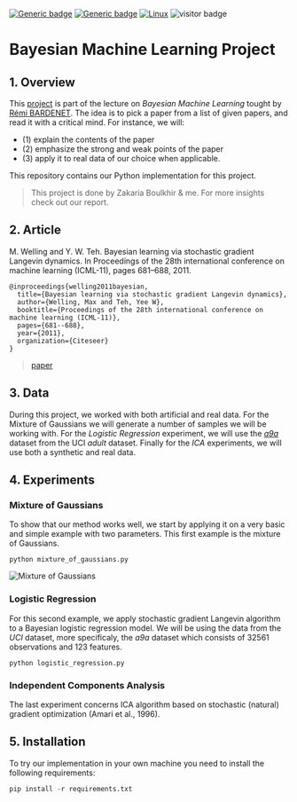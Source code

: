 [![Generic badge](https://img.shields.io/badge/Made_With-Python-<COLOR>.svg)](https://shields.io/)
[![Generic badge](https://img.shields.io/badge/Library-pymc-red.svg)](https://shields.io/)
[![Linux](https://svgshare.com/i/Zhy.svg)](https://svgshare.com/i/Zhy.svg)
![visitor badge](https://visitor-badge.glitch.me/badge?page_id=o-ikne.BML-Project)

# **Bayesian Machine Learning Project**

## **1. Overview**
This [project](https://github.com/rbardenet/bml-course/blob/m2-lille/projects/papers.pdf) is part of the lecture on *Bayesian Machine Learning* tought by [Rémi BARDENET](https://rbardenet.github.io/). The idea is to pick a paper from a list of given papers, and read it with a critical mind. For instance, we will:
- (1) explain the contents of the paper
- (2) emphasize the strong and weak points of the paper
- (3) apply it to real data of our choice when applicable.

This repository contains our Python implementation for this project.
>This project is done by Zakaria Boulkhir \& me. For more insights check out our report.

## **2. Article**
M. Welling and Y. W. Teh. Bayesian learning via stochastic gradient Langevin
dynamics. In Proceedings of the 28th international conference on machine learning
(ICML-11), pages 681–688, 2011. 

```
@inproceedings{welling2011bayesian,
  title={Bayesian learning via stochastic gradient Langevin dynamics},
  author={Welling, Max and Teh, Yee W},
  booktitle={Proceedings of the 28th international conference on machine learning (ICML-11)},
  pages={681--688},
  year={2011},
  organization={Citeseer}
}
```
>[paper](http://people.ee.duke.edu/~lcarin/398_icmlpaper.pdf)

## **3. Data**
During this project, we worked with both artificial and real data. For the Mixture of Gaussians we will generate a number of samples we will be working with. For the *Logistic Regression* experiment, we will use the [*a9a*](https://www.openml.org/d/1430) dataset from the UCI *adult* dataset. Finally for the *ICA* experiments, we will use both a synthetic and real data.

## **4. Experiments**

### **Mixture of Gaussians**
To show that our method works well, we start by applying it on a very basic and simple example with two parameters. This first example is the mixture of Gaussians.
```
python mixture_of_gaussians.py
```
![Mixture of Gaussians](../images/mixture_of_gaussians.png)

### **Logistic Regression**
For this second example, we apply stochastic gradient Langevin algorithm to a Bayesian logistic regression model.
We will be using the data from the *UCI* dataset, more specificaly, the *a9a* dataset which consists of 32561 observations and 123 features.
```
python logistic_regression.py
```

### **Independent Components Analysis**
The last experiment concerns ICA algorithm based on stochastic (natural) gradient optimization (Amari et al., 1996).

## **5. Installation**

To try our implementation in your own machine you need to install the following requirements:

```python
pip install -r requirements.txt
```
